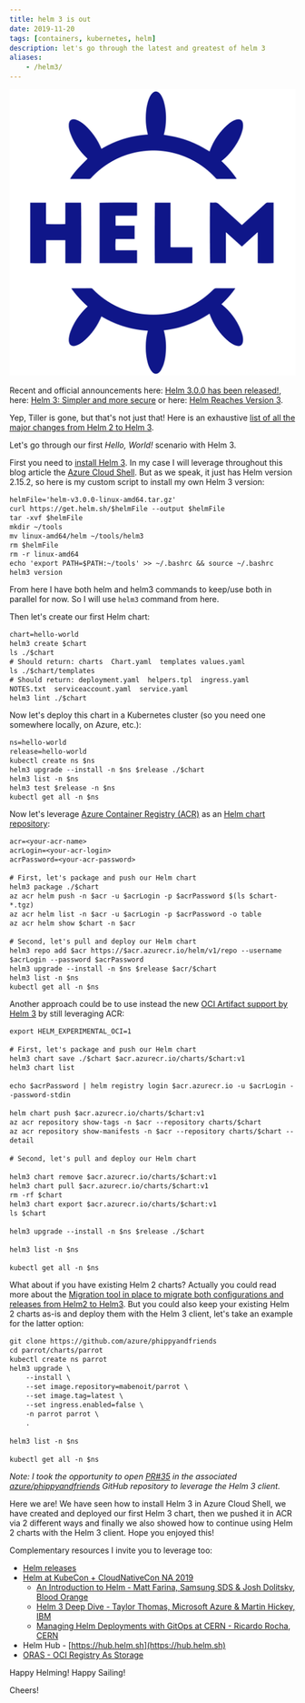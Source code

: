 ```yaml
---
title: helm 3 is out
date: 2019-11-20
tags: [containers, kubernetes, helm]
description: let's go through the latest and greatest of helm 3
aliases:
    - /helm3/
---
```

![Logo of Helm.](https://github.com/cncf/artwork/raw/master/projects/helm/horizontal/color/helm-horizontal-color.png)

Recent and official announcements here: [Helm 3.0.0 has been released!](https://helm.sh/blog/helm-3-released/), here: [Helm 3: Simpler and more secure](https://cloudblogs.microsoft.com/opensource/2019/11/13/helm-3-available-simpler-more-secure/) or here: [Helm Reaches Version 3](https://www.cncf.io/announcement/2019/11/13/helm-reaches-version-3/).

Yep, Tiller is gone, but that's not just that! Here is an exhaustive [list of all the major changes from Helm 2 to Helm 3](https://v3.helm.sh/docs/faq/#changes-since-helm-2).

Let's go through our first _Hello, World!_ scenario with Helm 3.

First you need to [install Helm 3](https://helm.sh/docs/intro/install/). In my case I will leverage throughout this blog article the [Azure Cloud Shell](https://azure.microsoft.com/features/cloud-shell/). But as we speak, it just has Helm version 2.15.2, so here is my custom script to install my own Helm 3 version:
```
helmFile='helm-v3.0.0-linux-amd64.tar.gz'
curl https://get.helm.sh/$helmFile --output $helmFile
tar -xvf $helmFile
mkdir ~/tools
mv linux-amd64/helm ~/tools/helm3
rm $helmFile
rm -r linux-amd64
echo 'export PATH=$PATH:~/tools' >> ~/.bashrc && source ~/.bashrc
helm3 version
```

From here I have both helm and helm3 commands to keep/use both in parallel for now. So I will use `helm3` command from here.

Then let's create our first Helm chart:
```
chart=hello-world  
helm3 create $chart
ls ./$chart
# Should return: charts  Chart.yaml  templates values.yaml
ls ./$chart/templates
# Should return: deployment.yaml  helpers.tpl  ingress.yaml  NOTES.txt  serviceaccount.yaml  service.yaml
helm3 lint ./$chart
```

Now let's deploy this chart in a Kubernetes cluster (so you need one somewhere locally, on Azure, etc.):
```
ns=hello-world
release=hello-world
kubectl create ns $ns
helm3 upgrade --install -n $ns $release ./$chart
helm3 list -n $ns
helm3 test $release -n $ns
kubectl get all -n $ns
```

Now let's leverage [Azure Container Registry (ACR)](https://azure.microsoft.com/services/container-registry) as an [Helm chart repository](https://docs.microsoft.com/azure/container-registry/container-registry-helm-repos):  
```
acr=<your-acr-name>
acrLogin=<your-acr-login>
acrPassword=<your-acr-password>

# First, let's package and push our Helm chart
helm3 package ./$chart
az acr helm push -n $acr -u $acrLogin -p $acrPassword $(ls $chart-*.tgz)
az acr helm list -n $acr -u $acrLogin -p $acrPassword -o table
az acr helm show $chart -n $acr

# Second, let's pull and deploy our Helm chart
helm3 repo add $acr https://$acr.azurecr.io/helm/v1/repo --username $acrLogin --password $acrPassword
helm3 upgrade --install -n $ns $release $acr/$chart
helm3 list -n $ns
kubectl get all -n $ns
```

Another approach could be to use instead the new [OCI Artifact support by Helm 3](https://helm.sh/docs/topics/registries) by still leveraging ACR:
```
export HELM_EXPERIMENTAL_OCI=1

# First, let's package and push our Helm chart
helm3 chart save ./$chart $acr.azurecr.io/charts/$chart:v1
helm3 chart list

echo $acrPassword | helm registry login $acr.azurecr.io -u $acrLogin --password-stdin

helm chart push $acr.azurecr.io/charts/$chart:v1
az acr repository show-tags -n $acr --repository charts/$chart
az acr repository show-manifests -n $acr --repository charts/$chart --detail

# Second, let's pull and deploy our Helm chart

helm3 chart remove $acr.azurecr.io/charts/$chart:v1
helm3 chart pull $acr.azurecr.io/charts/$chart:v1
rm -rf $chart
helm3 chart export $acr.azurecr.io/charts/$chart:v1
ls $chart

helm3 upgrade --install -n $ns $release ./$chart

helm3 list -n $ns

kubectl get all -n $ns
```

What about if you have existing Helm 2 charts? Actually you could read more about the [Migration tool in place to migrate both configurations and releases from Helm2 to Helm3](https://github.com/helm/helm-2to3). But you could also keep your existing Helm 2 charts as-is and deploy them with the Helm 3 client, let's take an example for the latter option:
```
git clone https://github.com/azure/phippyandfriends
cd parrot/charts/parrot
kubectl create ns parrot
helm3 upgrade \
    --install \
    --set image.repository=mabenoit/parrot \
    --set image.tag=latest \
    --set ingress.enabled=false \
    -n parrot parrot \
    .

helm3 list -n $ns

kubectl get all -n $ns
```

_Note: I took the opportunity to open [PR#35](https://github.com/Azure/phippyandfriends/pull/35) in the associated [azure/phippyandfriends](https://github.com/Azure/phippyandfriends) GitHub repository to leverage the Helm 3 client._

Here we are! We have seen how to install Helm 3 in Azure Cloud Shell, we have created and deployed our first Helm 3 chart, then we pushed it in ACR via 2 different ways and finally we also showed how to continue using Helm 2 charts with the Helm 3 client. Hope you enjoyed this!

Complementary resources I invite you to leverage too:
- [Helm releases](https://github.com/helm/helm/releases)
- [Helm at KubeCon + CloudNativeCon NA 2019](https://helm.sh/blog/2019-11-15-helm-at-cloudnativecon)
    - [An Introduction to Helm - Matt Farina, Samsung SDS & Josh Dolitsky, Blood Orange](https://kccncna19.sched.com/event/UajI) 
    - [Helm 3 Deep Dive - Taylor Thomas, Microsoft Azure & Martin Hickey, IBM](https://kccncna19.sched.com/event/Uagg) 
    - [Managing Helm Deployments with GitOps at CERN - Ricardo Rocha, CERN](https://kccncna19.sched.com/event/UabD) 
- Helm Hub - [https://hub.helm.sh](https://hub.helm.sh)
- [ORAS - OCI Registry As Storage](https://github.com/deislabs/oras)

Happy Helming! Happy Sailing!

Cheers!